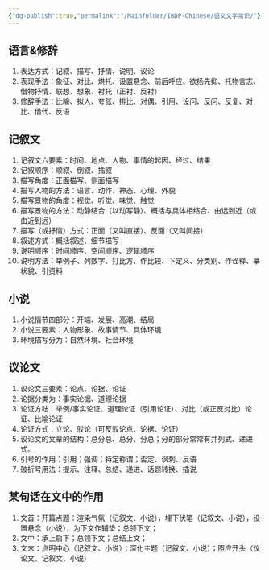 ```yaml
---
{"dg-publish":true,"permalink":"/Mainfolder/IBDP-Chinese/语文文学常识/"}
---
```


## 语言&修辞
1. 表达方式：记叙、描写、抒情、说明、议论
2. 表现手法：象征、对比、烘托、设置悬念、前后呼应、欲扬先抑、托物言志、借物抒情、联想、想象、衬托（正衬、反衬）
3. 修辞手法：比喻、拟人、夸张、排比、对偶、引用、设问、反问、反复、对比、借代、反语

## 记叙文
1. 记叙文六要素：时间、地点、人物、事情的起因、经过、结果
2. 记叙顺序：顺叙、倒叙、插叙
3. 描写角度：正面描写、侧面描写
4. 描写人物的方法：语言、动作、神态、心理、外貌
5. 描写景物的角度：视觉、听觉、味觉、触觉
6. 描写景物的方法：动静结合（以动写静）、概括与具体相结合、由远到近（或由近到远）
7. 描写（或抒情）方式：正面（又叫直接）、反面（又叫间接）
8. 叙述方式：概括叙述、细节描写
9. 说明顺序：时间顺序、空间顺序、逻辑顺序
10. 说明方法：举例子、列数字、打比方、作比较、下定义、分类别、作诠释、摹状貌、引资料
## 小说
1. 小说情节四部分：开端、发展、高潮、结局
2. 小说三要素：人物形象、故事情节、具体环境
3. 环境描写分为：自然环境、社会环境
## 议论文
1. 议论文三要素：论点、论据、论证
2. 论据分类为：事实论据、道理论据
3. 论证方祛：举例/事实论证、道理论证（引用论证）、对比（或正反对比）论证、比喻论证
4. 论证方式：立论、驳论（可反驳论点、论据、论证）
5. 议论文的文章的结构：总分总、总分、分总；分的部分常常有并列式、递进式。
6. 引号的作用：引用；强调；特定称谓；否定、讽刺、反语
7. 破折号用法：提示、注释、总结、递进、话题转换、插说

## 某句话在文中的作用
1. 文首：开篇点题：渲染气氛（记叙文、小说），埋下伏笔（记叙文、小说），设置悬念（小说），为下文作辅垫；总领下文；
2. 文中：承上启下；总领下文；总结上文；
3. 文末：点明中心（记叙文、小说）；深化主题（记叙文、小说）；照应开头（议论文、记叙文、小说)
